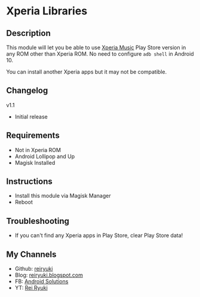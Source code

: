 # **Xperia Libraries**

## Description
This module will let you be able to use [Xperia Music](https://play.google.com/store/apps/details?id=com.sonyericsson.music) Play Store version in any ROM other than Xperia ROM. No need to configure `adb shell` in Android 10.

You can install another Xperia apps but it may not be compatible.

## Changelog
v1.1
- Initial release

## Requirements
- Not in Xperia ROM
- Android Lollipop and Up
- Magisk Installed

## Instructions
- Install this module via Magisk Manager
- Reboot

## Troubleshooting
- If you can't find any Xperia apps in Play Store, clear Play Store data!

## My Channels
- Github: [reiryuki](https://github.com/reiryuki)
- Blog: [reiryuki.blogspot.com](https://reiryuki.blogspot.com)
- FB: [Android Solutions](https://m.facebook.com/rikiirawan99/?ref=bookmarks)
- YT: [Rei Ryuki](https://www.youtube.com/channel/UCAZBR3IAu-MSLwGXkZPYxag)

